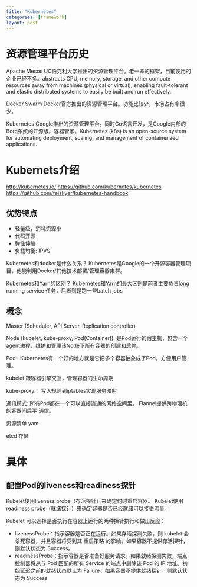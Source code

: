```yaml
---
title: "Kubernetes"
categories: [framework]
layout: post
---
```


# 资源管理平台历史

Apache Mesos
UC伯克利大学推出的资源管理平台。老一辈的框架，目前使用的企业已经不多。abstracts CPU, memory, storage, and other compute resources away from machines (physical or virtual), enabling fault-tolerant and elastic distributed systems to easily be built and run effectively.


Docker Swarm
Docker官方推出的资源管理平台。功能比较少，市场占有率很少。


Kubernetes
Google推出的资源管理平台。同时Go语言开发，是Google内部的Borg系统的开源版。容器管家。Kubernetes (k8s) is an open-source system for automating deployment, scaling, and management of containerized applications.


# Kubernets介绍

http://kubernetes.io/
https://github.com/kubernetes/kubernetes
https://github.com/feiskyer/kubernetes-handbook 

## 优势特点

* 轻量级，消耗资源小
* 代码开源
* 弹性伸缩
* 负载均衡: IPVS


Kubernetes和docker是什么关系？
Kubernetes是Google的一个开源容器管理项目，他能利用Docker/其他技术部署/管理容器集群。

Kubernetes和Yarn的区别？
Kubernetes和Yarn的最大区别是前者主要负责long running service 任务，后者则是跑一些batch jobs

## 概念

Master (Scheduler, API Server, Replication controller)

Node (kubelet, kube-proxy, Pod(Container)): 是Pod运行的宿主机，包含一个agent进程，维护和管理该Node下所有容器的创建和启停。

Pod : Kubernetes有一个好的地方就是它把多个容器抽象成了Pod，方便用户管理。

kubelet 跟容器引擎交互，管理容器的生命周期

kube-proxy： 写入规则到iptables实现服务映射

通讯模式: 所有Pod都在一个可以直接连通的网络空间里。  Flannel提供跨物理机的容器间扁平 通信。

资源清单 yam

etcd 存储



# 具体

## 配置Pod的liveness和readiness探针

Kubelet使用liveness probe（存活探针）来确定何时重启容器。
Kubelet使用readiness probe（就绪探针）来确定容器是否已经就绪可以接受流量。

Kubelet 可以选择是否执行在容器上运行的两种探针执行和做出反应：
* livenessProbe：指示容器是否正在运行。如果存活探测失败，则 kubelet 会杀死容器，并且容器将受到其 重启策略 的影响。如果容器不提供存活探针，则默认状态为 Success。
* readinessProbe：指示容器是否准备好服务请求。如果就绪探测失败，端点控制器将从与 Pod 匹配的所有 Service 的端点中删除该 Pod 的 IP 地址。初始延迟之前的就绪状态默认为 Failure。如果容器不提供就绪探针，则默认状态为 Success